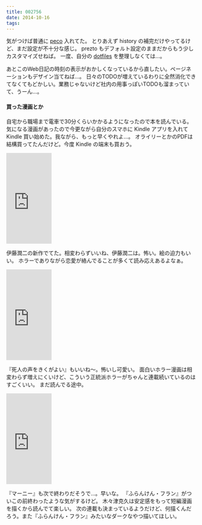 ```yaml
---
title: 002756
date: 2014-10-16
tags:
---
```


気がつけば普通に [peco](https://github.com/peco/peco) 入れてた。
とりあえず history の補完だけやってるけど、まだ設定が不十分な感じ。
prezto もデフォルト設定のままだからもう少しカスタマイズせねば。
一度、自分の [dotfiles](https://github.com/kbaba1001/dotfiles) を整理しなくては...。

あとこのWeb日記の時刻の表示がおかしくなっているから直したい。ページネーションもデザイン当てねば...。
日々のTODOが増えているわりに全然消化できてなくてもどかしい。業務じゃないけど社内の用事っぽいTODOも溜まっていて、うーん...。

#### 買った漫画とか

自宅から職場まで電車で30分くらいかかるようになったので本を読んでいる。
気になる漫画があったので今更ながら自分のスマホに Kindle アプリを入れて Kindle 買い始めた。我ながら、もっと早くやれよ...。
オライリーとかのPDFは結構買ってたんだけど。今度 Kindle の端末も買おう。

<iframe src="http://rcm-fe.amazon-adsystem.com/e/cm?t=samidar-22&o=9&p=8&l=as1&asins=4022141514&ref=qf_sp_asin_til&fc1=000000&IS2=1&lt1=_blank&m=amazon&lc1=0000FF&bc1=000000&bg1=FFFFFF&f=ifr" style="width:120px;height:240px;" scrolling="no" marginwidth="0" marginheight="0" frameborder="0"></iframe>

伊藤潤二の新作でてた。相変わらずいいね、伊藤潤二は。怖い。絵の迫力もいい。
ホラーでありながら恋愛が絡んでることが多くて読み応えあるよなぁ。

<iframe src="http://rcm-fe.amazon-adsystem.com/e/cm?t=samidar-22&o=9&p=8&l=as1&asins=4253235190&ref=qf_sp_asin_til&fc1=000000&IS2=1&lt1=_blank&m=amazon&lc1=0000FF&bc1=000000&bg1=FFFFFF&f=ifr" style="width:120px;height:240px;" scrolling="no" marginwidth="0" marginheight="0" frameborder="0"></iframe>

『死人の声をきくがよい』もいいね〜。怖いし可愛い。
面白いホラー漫画は相変わらず増えにくいけど、こういう正統派ホラーがちゃんと連載続いているのはすごくいい。
まだ読んでる途中。

<iframe src="http://rcm-fe.amazon-adsystem.com/e/cm?t=samidar-22&o=9&p=8&l=as1&asins=B00OATP08O&ref=qf_sp_asin_til&fc1=000000&IS2=1&lt1=_blank&m=amazon&lc1=0000FF&bc1=000000&bg1=FFFFFF&f=ifr" style="width:120px;height:240px;" scrolling="no" marginwidth="0" marginheight="0" frameborder="0"></iframe>

『マーニー』も次で終わりだそうで...。早いな。
『ふらんけん・フラン』がついこの前終わったような気がするけど。
木々津克久は安定感をもって短編漫画を描くから読んでて楽しい。
次の連載も決まっているようだけど、何描くんだろう。また『ふらんけん・フラン』みたいなダークなやつ描いてほしい。

